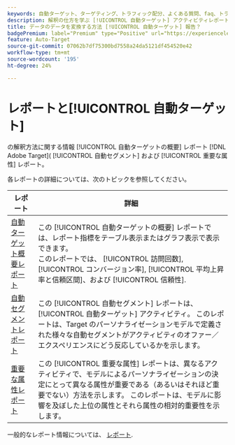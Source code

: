 ```yaml
---
keywords: 自動ターゲット、ターゲティング、トラフィック配分、よくある質問、faq、トラブルシューティング、トラブルシューティング、レポート、自動ターゲット概要レポート、概要レポート、自動セグメント、重要な属性
description: 解釈の仕方を学ぶ [!UICONTROL 自動ターゲット] アクティビティレポート [!DNL Target].
title: データのデータを変換する方法 [!UICONTROL 自動ターゲット] 報告？
badgePremium: label="Premium" type="Positive" url="https://experienceleague.adobe.com/docs/target/using/introduction/intro.html?lang=en#premium newtab=true" tooltip="See what's included in Target Premium."
feature: Auto-Target
source-git-commit: 07062b7df75300bd7558a24da5121df454520e42
workflow-type: tm+mt
source-wordcount: '195'
ht-degree: 24%

---
```


# レポートと[!UICONTROL 自動ターゲット]

の解釈方法に関する情報 [!UICONTROL 自動ターゲットの概要] レポート [!DNL Adobe Target]( [!UICONTROL 自動セグメント] および [!UICONTROL 重要な属性] レポート。

各レポートの詳細については、次のトピックを参照してください。

| レポート | 詳細 |
| --- | --- |
| [自動ターゲット概要レポート](/help/main/c-reports/personalization-reports/auto-target-summary-report.md) | この [!UICONTROL 自動ターゲットの概要] レポートでは、レポート指標をテーブル表示またはグラフ表示で表示できます。<br>このレポートでは、 [!UICONTROL 訪問回数], [!UICONTROL コンバージョン率], [!UICONTROL 平均上昇率と信頼区間]、および [!UICONTROL 信頼性]. |
| [自動セグメントレポート](/help/main/c-reports/c-personalization-insights-reports/automated-segments-report.md) | この [!UICONTROL 自動セグメント] レポートは、 [!UICONTROL 自動ターゲット] アクティビティ。 このレポートは、Target のパーソナライゼーションモデルで定義された様々な自動セグメントがアクティビティのオファー／エクスペリエンスにどう反応しているかを示します。 |
| [重要な属性レポート](/help/main/c-reports/c-personalization-insights-reports/important-attributes-report.md) | この [!UICONTROL 重要な属性] レポートは、異なるアクティビティで、モデルによるパーソナライゼーションの決定にとって異なる属性が重要である（あるいはそれほど重要でない）方法を示します。 このレポートは、モデルに影響を及ぼした上位の属性とそれら属性の相対的重要性を示します。 |

一般的なレポート情報については、 [レポート](/help/main/c-reports/reports.md).
